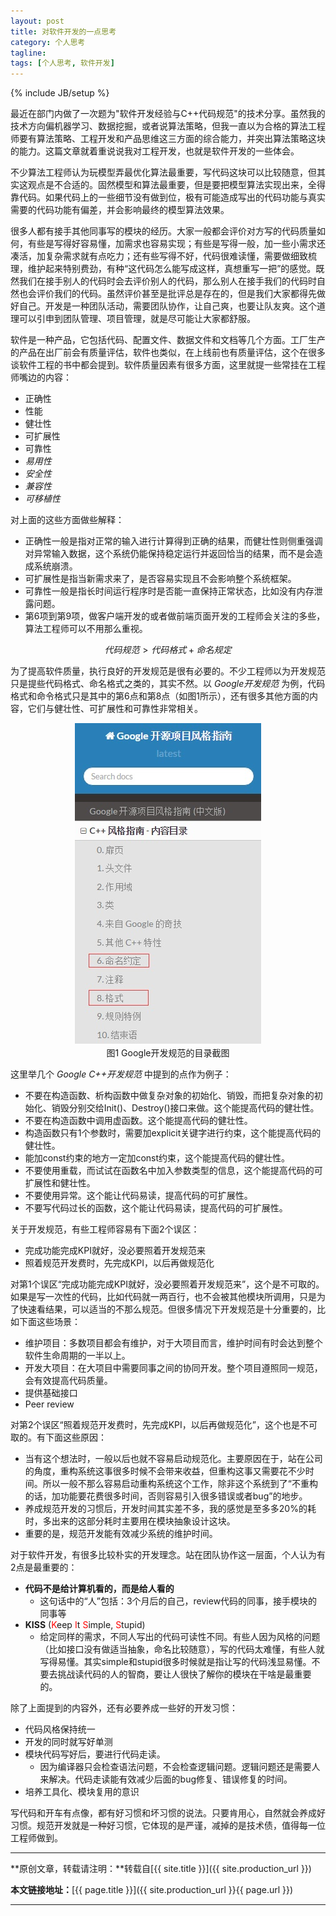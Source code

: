 ```yaml
---
layout: post
title: 对软件开发的一点思考
category: 个人思考
tagline: 
tags: [个人思考, 软件开发]
---
```

{% include JB/setup %}

最近在部门内做了一次题为"软件开发经验与C++代码规范"的技术分享。虽然我的技术方向偏机器学习、数据挖掘，或者说算法策略，但我一直以为合格的算法工程师要有算法策略、工程开发和产品思维这三方面的综合能力，并突出算法策略这块的能力。这篇文章就着重说说我对工程开发，也就是软件开发的一些体会。

不少算法工程师认为玩模型弄最优化算法最重要，写代码这块可以比较随意，但其实这观点是不合适的。固然模型和算法最重要，但是要把模型算法实现出来，全得靠代码。如果代码上的一些细节没有做到位，极有可能造成写出的代码功能与真实需要的代码功能有偏差，并会影响最终的模型算法效果。

很多人都有接手其他同事写的模块的经历。大家一般都会评价对方写的代码质量如何，有些是写得好容易懂，加需求也容易实现；有些是写得一般，加一些小需求还凑活，加复杂需求就有点吃力；还有些写得不好，代码很难读懂，需要做细致梳理，维护起来特别费劲，有种“这代码怎么能写成这样，真想重写一把”的感觉。既然我们在接手别人的代码时会去评价别人的代码，那么别人在接手我们的代码时自然也会评价我们的代码。虽然评价甚至是批评总是存在的，但是我们大家都得先做好自己。开发是一种团队活动，需要团队协作，让自己爽，也要让队友爽。这个道理可以引申到团队管理、项目管理，就是尽可能让大家都舒服。

软件是一种产品，它包括代码、配置文件、数据文件和文档等几个方面。工厂生产的产品在出厂前会有质量评估，软件也类似，在上线前也有质量评估，这个在很多谈软件工程的书中都会提到。软件质量因素有很多方面，这里就提一些常挂在工程师嘴边的内容：

+ 正确性
+ 性能
+ 健壮性
+ 可扩展性
+ 可靠性
+ *易用性*
+ *安全性*
+ *兼容性*
+ *可移植性*

对上面的这些方面做些解释：

+ 正确性一般是指对正常的输入进行计算得到正确的结果，而健壮性则侧重强调对异常输入数据，这个系统仍能保持稳定运行并返回恰当的结果，而不是会造成系统崩溃。
+ 可扩展性是指当新需求来了，是否容易实现且不会影响整个系统框架。
+ 可靠性一般是指长时间运行程序时是否能一直保持正常状态，比如没有内存泄露问题。
+ 第6项到第9项，做客户端开发的或者做前端页面开发的工程师会关注的多些，算法工程师可以不用那么重视。

$$ 代码规范 > 代码格式 + 命名规定 $$

为了提高软件质量，执行良好的开发规范是很有必要的。不少工程师以为开发规范只是提些代码格式、命名格式之类的，其实不然。以 *Google开发规范* 为例，代码格式和命令格式只是其中的第6点和第8点（如图1所示），还有很多其他方面的内容，它们与健壮性、可扩展性和可靠性非常相关。

<div align="center">
  <img src="/images/2016-01-17-some-viewpoint-about-software-development-figure1.jpg" style="max-width:298px; text-align:center" alt=""/>
  <br/>
  图1 Google开发规范的目录截图
</div>

这里举几个 *Google C++开发规范* 中提到的点作为例子：

+ 不要在构造函数、析构函数中做复杂对象的初始化、销毁，而把复杂对象的初始化、销毁分别交给Init()、Destroy()接口来做。这个能提高代码的健壮性。
+ 不要在构造函数中调用虚函数。这个能提高代码的健壮性。
+ 构造函数只有1个参数时，需要加explicit关键字进行约束，这个能提高代码的健壮性。
+ 能加const约束的地方一定加const约束，这个能提高代码的健壮性。
+ 不要使用重载，而试试在函数名中加入参数类型的信息，这个能提高代码的可扩展性和健壮性。
+ 不要使用异常。这个能让代码易读，提高代码的可扩展性。
+ 不要写代码过长的函数，这个能让代码易读，提高代码的可扩展性。

关于开发规范，有些工程师容易有下面2个误区：

+ 完成功能完成KPI就好，没必要照着开发规范来
+ 照着规范开发费时，先完成KPI，以后再做规范化

对第1个误区“完成功能完成KPI就好，没必要照着开发规范来”，这个是不可取的。如果是写一次性的代码，比如代码就一两百行，也不会被其他模块所调用，只是为了快速看结果，可以适当的不那么规范。但很多情况下开发规范是十分重要的，比如下面这些场景：

+ 维护项目：多数项目都会有维护，对于大项目而言，维护时间有时会达到整个软件生命周期的一半以上。
+ 开发大项目：在大项目中需要同事之间的协同开发。整个项目遵照同一规范，会有效提高代码质量。
+ 提供基础接口
+ Peer review

对第2个误区“照着规范开发费时，先完成KPI，以后再做规范化”，这个也是不可取的。有下面这些原因：

+ 当有这个想法时，一般以后也就不容易启动规范化。主要原因在于，站在公司的角度，重构系统这事很多时候不会带来收益，但重构这事又需要花不少时间。所以一般不那么容易启动重构系统这个工作，除非这个系统到了“不重构的话，加功能要花费很多时间，否则容易引入很多错误或者bug”的地步。
+ 养成规范开发的习惯后，开发时间其实差不多，我的感觉是至多多20%的耗时，多出来的这部分耗时主要用在模块抽象设计这块。
+ 重要的是，规范开发能有效减少系统的维护时间。

对于软件开发，有很多比较朴实的开发理念。站在团队协作这一层面，个人认为有2点是最重要的：

+ **代码不是给计算机看的，而是给人看的**
  - 这句话中的“人”包括：3个月后的自己，review代码的同事，接手模块的同事等
+ **KISS** (<font color='red'>K</font>eep <font color='red'>I</font>t <font color='red'>S</font>imple, <font color='red'>S</font>tupid)
  - 给定同样的需求，不同人写出的代码可读性不同。有些人因为风格的问题（比如接口没有做适当抽象，命名比较随意），写的代码太难懂，有些人就写得易懂。其实simple和stupid很多时候就是指让写的代码浅显易懂。不要去挑战读代码的人的智商，要让人很快了解你的模块在干啥是最重要的。

除了上面提到的内容外，还有必要养成一些好的开发习惯：

+ 代码风格保持统一
+ 开发的同时就写好单测
+ 模块代码写好后，要进行代码走读。
  - 因为编译器只会检查语法问题，不会检查逻辑问题。逻辑问题还是需要人来解决。代码走读能有效减少后面的bug修复、错误修复的时间。
+ 培养工具化、模块复用的意识

写代码和开车有点像，都有好习惯和坏习惯的说法。只要肯用心，自然就会养成好习惯。规范开发就是一种好习惯，它体现的是严谨，减掉的是技术债，值得每一位工程师做到。

* * *

**原创文章，转载请注明：**转载自[{{ site.title }}]({{ site.production_url }})

**本文链接地址：**[{{ page.title }}]({{ site.production_url }}{{ page.url }})

* * *
